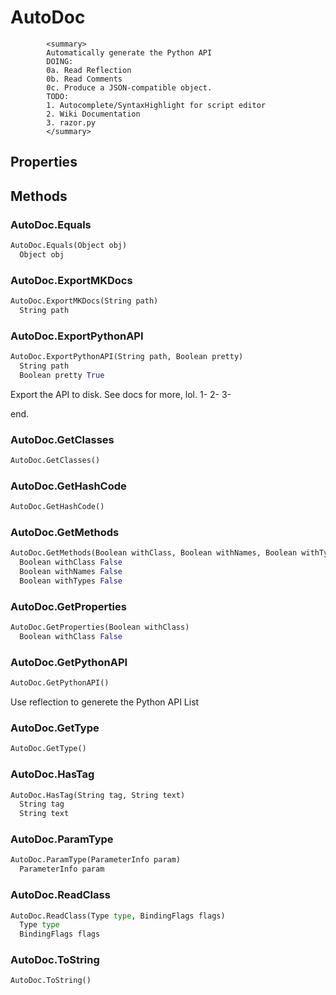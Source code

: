 # AutoDoc  
            <summary>
            Automatically generate the Python API
            DOING:
            0a. Read Reflection
            0b. Read Comments 
            0c. Produce a JSON-compatible object.
            TODO:
            1. Autocomplete/SyntaxHighlight for script editor
            2. Wiki Documentation
            3. razor.py 
            </summary>
          

## Properties  
 
## Methods  
### AutoDoc.Equals
``` python
AutoDoc.Equals(Object obj)
  Object obj 
```
### AutoDoc.ExportMKDocs
``` python
AutoDoc.ExportMKDocs(String path)
  String path 
```
### AutoDoc.ExportPythonAPI
``` python
AutoDoc.ExportPythonAPI(String path, Boolean pretty)
  String path 
  Boolean pretty True
```
Export the API to disk. 
See docs for more, lol.
    1-
    2-
    3-

end.
### AutoDoc.GetClasses
``` python
AutoDoc.GetClasses()

```
### AutoDoc.GetHashCode
``` python
AutoDoc.GetHashCode()

```
### AutoDoc.GetMethods
``` python
AutoDoc.GetMethods(Boolean withClass, Boolean withNames, Boolean withTypes)
  Boolean withClass False
  Boolean withNames False
  Boolean withTypes False
```
### AutoDoc.GetProperties
``` python
AutoDoc.GetProperties(Boolean withClass)
  Boolean withClass False
```
### AutoDoc.GetPythonAPI
``` python
AutoDoc.GetPythonAPI()

```
Use reflection to generete the Python API List
### AutoDoc.GetType
``` python
AutoDoc.GetType()

```
### AutoDoc.HasTag
``` python
AutoDoc.HasTag(String tag, String text)
  String tag 
  String text 
```
### AutoDoc.ParamType
``` python
AutoDoc.ParamType(ParameterInfo param)
  ParameterInfo param 
```
### AutoDoc.ReadClass
``` python
AutoDoc.ReadClass(Type type, BindingFlags flags)
  Type type 
  BindingFlags flags 
```
### AutoDoc.ToString
``` python
AutoDoc.ToString()

```